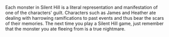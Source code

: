 Each monster in Silent Hill is a literal 
representation and manifestation of one of the 
characters' guilt. Characters such as James and 
Heather ate dealing with harrowing ramifications to 
past events and thus bear the scars of their 
memories. The next time you play a Silent Hill game, 
just remember that the monster you ate fleeing from 
is a true nightmare.
